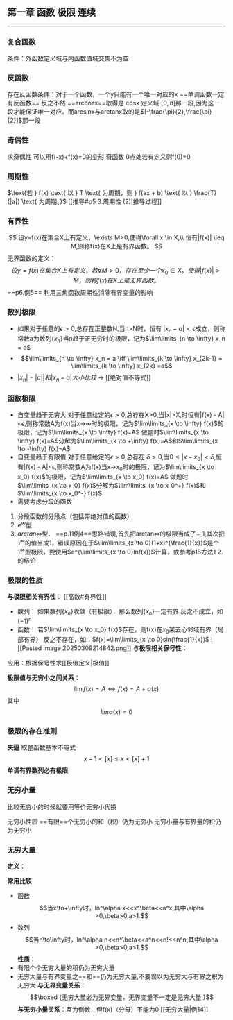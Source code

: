 ## 第一章 函数 极限 连续
---
### 复合函数 
条件：外函数定义域与内函数值域交集不为空
### 反函数
存在反函数条件：对于一个函数，一个y只能有一个唯一对应的x
==单调函数一定有反函数== 反之不然
==arccosx==取得是 cosx 定义域  $[0,\pi]$那一段,因为这一段才能保证唯一对应。而arcsinx与arctanx取的是$[-\frac{\pi}{2},\frac{\pi}{2}]$那一段

### 奇偶性
求奇偶性 可以用f(-x)+f(x)=0的变形
奇函数 0点处若有定义则f(0)=0

### 周期性
$\text{若 } f(x) \text{ 以 } T \text{ 为周期，则 } f(ax + b) \text{ 以 } \frac{T}{|a|} \text{ 为周期。}$
[[推导#p5 3.周期性 (2)|推导过程]]

### 有界性
$$
设y=f(x)在集合X上有定义，\exists M>0,使得\forall x \in X,\\ 恒有|f(x)| \leq M,则称f(x)在X上是有界函数。
$$
无界函数的定义：  
$$
设 y = f(x) 在集合 X 上有定义，若 \forall M > 0，存在至少一个  x_0 \in X ，使得 |f(x)| > M ，则称 f(x) 在 X 上是无界函数。
$$
==p6.例5== 利用三角函数周期性消除有界变量的影响

### 数列极限
- 如果对于任意的$\epsilon \gt 0$,总存在正整数N,当n>N时，恒有 $|x_n - a| \lt \epsilon$成立，则称常数a为数列{$x_n$}当n趋于正无穷时的极限，记为$\lim\limits_{n \to \infty} x_n = a$
- $$\lim\limits_{n \to \infty} x_n = a \iff \lim\limits_{k \to \infty} x_{2k-1} = \lim\limits_{k \to \infty} x_{2k} =a$$
- $|x_n|-|a||和|x_n-a|大小比较$  -> [[绝对值不等式]]

### 函数极限
- 自变量趋于无穷大
对于任意给定的$\epsilon \gt 0$,总存在X>0,当|x|>X,时恒有|f(x) - A|<$\epsilon$,则称常数A为f(x)当x->$\infty$时的极限，记为$\lim\limits_{x \to \infty} f(x)$的极限，记为$\lim\limits_{x \to \infty} f(x)=A$
做题时$\lim\limits_{x \to \infty} f(x)=A$分解为$\lim\limits_{x \to +\infty} f(x)=A$和$\lim\limits_{x \to -\infty} f(x)=A$
- 自变量趋于有限值
对于任意给定的$\epsilon \gt 0$,总存在 $\delta \gt 0$,当$0\lt|x-x_0|\lt\delta$,恒有|f(x) - A|<$\epsilon$,则称常数A为f(x)当x->$x_0$时的极限，记为$\lim\limits_{x \to x_0} f(x)$的极限，记为$\lim\limits_{x \to x_0} f(x)=A$
做题时$\lim\limits_{x \to x_0} f(x)$分解为$\lim\limits_{x \to x_0^+} f(x)$和$\lim\limits_{x \to x_0^-} f(x)$
- 需要考虑分段的函数 
1. 分段函数的分段点（包括带绝对值的函数）
2. $e^\infty$型
3. $arctan\infty$型、
==p.11例4==思路错误,首先把arctan$\infty$的极限当成了+_1,其次把$1^\infty$的值当成1，错误原因在于$\lim\limits_{x \to 0}(1+x)^{\frac{1}{x}}$是个$1^\infty$型极限，要使用$e^{\lim\limits_{x \to 0}lnf(x)}$计算，或参考p18方法1 2.的结论

### 极限的性质
**与极限相关有界性**：
[[高数#有界性]]
- 数列：
如果数列{${x_n}$}收敛（有极限），那么数列{$x_n$}一定有界
反之不成立，如$(-1)^n$
- 函数：
若$\lim\limits_{x \to x_0} f(x)$存在，则f(x)在$x_0$某去心邻域有界（局部有界）
反之不存在，如：$f(x)=\lim\limits_{x \to 0}sin(\frac{1}{x})$
![[Pasted image 20250309214842.png]]
**与极限相关保号性**：

应用：根据保号性求[[极值定义|极值]]

**极限值与无穷小之间关系**：
$$\lim f(x) = A \iff f(x)=A+\alpha(x) $$其中$$lim\alpha(x)=0$$
### 极限的存在准则 
**夹逼**
取整函数基本不等式
$$x-1<[x]\leq x <[x]+1$$
**单调有界数列必有极限**

### 无穷小量
比较无穷小的时候就要用等价无穷小代换

无穷小性质
==有限==个无穷小的和（积）仍为无穷小
无穷小量与有界量的积仍为无穷小

### 无穷大量
**定义**：

**常用比较**
- 函数
$$当x\to+\infty时，ln^\alpha x<<x^\beta<<a^x,其中\alpha >0,\beta>0,a>1.$$
- 数列
$$当n\to\infty时，ln^\alpha n<<n^\beta<<a^n<<n!<<n^n,其中\alpha >0,\beta>0,a>1.$$
**性质**：
- 有限个个无穷大量的积仍为无穷大量
- 无穷大量与有界变量之==和==仍为无穷大量,不要误以为无穷大与有界之积为无穷大
**与无界变量关系**：
$$\boxed {无穷大量必为无界变量，无界变量不一定是无穷大量 }$$
**与无穷小量关系**：互为倒数，但f(x)（分母）不能为0
[[无穷大量|例14]] 
